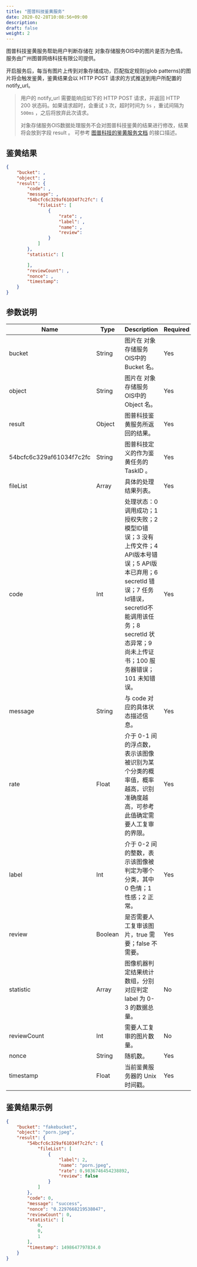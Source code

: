 ```yaml
---
title: "图普科技鉴黄服务"
date: 2020-02-28T10:08:56+09:00
description:
draft: false
weight: 2
---
```



图普科技鉴黄服务帮助用户判断存储在 对象存储服务OIS中的图片是否为色情。 服务由广州图普网络科技有限公司提供。

开启服务后，每当有图片上传到对象存储成功，匹配指定规则(glob patterns)的图片将会触发鉴黄，鉴黄结果会以 HTTP POST 请求的方式推送到用户所配置的 notify_url。

> 用户的 notify_url 需要能响应如下的 HTTP POST 请求，并返回 HTTP 200 状态码。如果请求超时，会重试 `3` 次，超时时间为 `5s` ，重试间隔为 `500ms` ，之后将放弃此次请求。
>
> 对象存储服务OIS数据处理服务不会对图普科技鉴黄的结果进行修改，结果将会放到字段 result 。 可参考 [图普科技的鉴黄服务文档](http://cloud.doc.tuputech.com/API/image/) 的接口描述。

## 鉴黄结果

```json
{
    "bucket": ,
    "object": ,
    "result": {
        "code": ,
        "message": ,
        "54bcfc6c329af61034f7c2fc": {
            "fileList": [
                {
                    "rate": ,
                    "label": ,
                    "name": ,
                    "review":
                }
            ]
        },
        "statistic": [

        ],
        "reviewCount": ,
        "nonce": ,
        "timestamp":
    }
}
```

## 参数说明

| Name | Type | Description | Required |
| --- | --- | --- | --- |
| bucket | String | 图片在 对象存储服务OIS中的 Bucket 名。 | Yes |
| object | String | 图片在 对象存储服务OIS中的 Object 名。 | Yes |
| result | Object | 图普科技鉴黄服务所返回的结果。 | Yes |
| 54bcfc6c329af61034f7c2fc | String | 图普科技定义的作为鉴黄任务的 TaskID 。 | Yes |
| fileList | Array | 具体的处理结果列表。 | Yes |
| code | Int | 处理状态：0 调用成功；1 授权失败；2 模型ID错误；3 没有上传文件；4 API版本号错误；5 API版本已弃用；6 secretId 错误；7 任务Id错误，secretId不能调用该任务；8 secretId 状态异常；9 尚未上传证书；100 服务器错误；101 未知错误。 | Yes |
| message | String | 与 code 对应的具体状态描述信息。 | Yes |
| rate | Float | 介于 0-1 间的浮点数，表示该图像被识别为某个分类的概率值，概率越高，识别准确度越高，可参考此值确定需要人工复审的界限。 | Yes |
| label | Int | 介于 0-2 间的整数，表示该图像被判定为哪个分类，其中 0 色情；1 性感；2 正常。 | Yes |
| review | Boolean | 是否需要人工复审该图片，true 需要；false 不需要。 | Yes |
| statistic | Array | 图像机器判定结果统计数组，分别对应判定 label 为 0-3 的数据总量。 | No |
| reviewCount | Int | 需要人工复审的图片数量。 | No |
| nonce | String | 随机数。 | Yes |
| timestamp | Float | 当前鉴黄服务器的 Unix 时间戳。 | Yes |

## 鉴黄结果示例

```json
{
    "bucket": "fakebucket",
    "object": "porn.jpeg",
    "result": {
        "54bcfc6c329af61034f7c2fc": {
            "fileList": [
                {
                    "label": 2,
                    "name": "porn.jpeg",
                    "rate": 0.9836746454238892,
                    "review": false
                }
            ]
        },
        "code": 0,
        "message": "success",
        "nonce": "0.2297668219538047",
        "reviewCount": 0,
        "statistic": [
            0,
            0,
            1
        ],
        "timestamp": 1498647797834.0
    }
}
```


